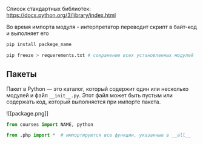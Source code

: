 Cписок стандартных библиотек: https://docs.python.org/3/library/index.html

Во время импорта модуля - интерпретатор переводит скрипт в байт-код и выполняет его

```bash
pip install packege_name

pip freeze > requerements.txt # сохранение всех установленных модулей
```

## Пакеты

Пакет в Python — это каталог, который содержит один или несколько модулей и файл `__init__.py`. Этот файл может быть пустым или содержать код, который выполняется при импорте пакета.

![[package.png]]

```python
from courses import NAME, python

from .php import *  # импортируются все функции, указанные в __all__
```
